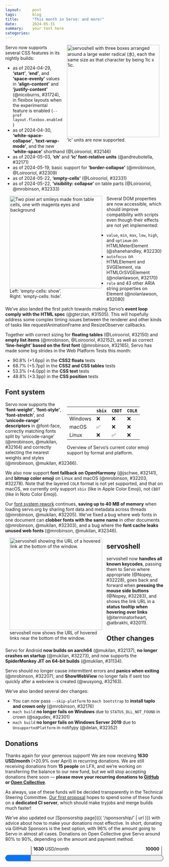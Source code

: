 ```yaml
---
layout:     post
tags:       blog
title:      "This month in Servo: and more!"
date:       2024-05-31
summary:    your text here
categories:
---
```


<figure class="_figr" style="clear: right;"><a href="{{ '/img/blog/ic-units.png' | url }}"><img src="{{ '/img/blog/ic-units.png' | url }}"
    alt="servoshell with three boxes arranged around a large water radical (水), each the same size as that character by being 1ic x 1ic."></a>
<figcaption>‘ic’ units are now supported.</figcaption></figure>

<span class=_floatmin></span>Servo now supports several CSS features in its nightly builds:

- as of 2024-04-29, **‘start’**, **‘end’**, and **‘space-evenly’** values in **‘align-content’** and **‘justify-content’** (@nicoburns, #31724), in flexbox layouts when the experimental feature is enabled (`--pref layout.flexbox.enabled`)
- as of 2024-04-30, **‘white-space-collapse’**, **‘text-wrap-mode’**, and the new **‘white-space’** shorthand (@Loirooriol, #32146)
- as of 2024-05-03, **‘ch’** and **‘ic’ font-relative units** (@andreubotella, #32171)
- as of 2024-05-19, basic support for **‘border-collapse’** (@mrobinson, @Loirooriol, #32309)
- as of 2024-05-22, **‘empty-cells’** (@Loirooriol, #32331)
- as of 2024-05-22, **‘visibility: collapse’** on table parts (@Loirooriol, @mrobinson, #32333)

<figure class="_figl"><a href="{{ '/img/blog/empty-cells.png' | url }}"><img src="{{ '/img/blog/empty-cells.png' | url }}"
    alt="Two pixel art smileys made from table cells, one with magenta eyes and background"></a>
<figcaption>Left: ‘empty-cells: show’.<br>Right: ‘empty-cells: hide’.</figcaption></figure>

<span class=_floatmin></span>Several DOM properties are now accessible, which should improve compatibility with scripts even though their effects are not yet implemented:

- `value`, `min`, `max`, `low`, `high`, and `optimum` on HTMLMeterElement (@shanehandley, #32230)
- `autofocus` on HTMLElement and SVGElement, via HTMLOrSVGElement (@nolanlawson, #32170)
- `role` and 43 other ARIA string properties on Element (@nolanlawson, #32080)

<!--
data:text/html,<meter value=.5>
data:text/html,<input autofocus><script>setInterval(()=>{document.title=document.activeElement},100)</script>
-->

We’ve also landed the first patch towards making Servo’s **event loop comply with the HTML spec** (@gterzian, #31505).
This will hopefully address some complex timing issues between the renderer and other kinds of tasks like requestAnimationFrame and ResizeObserver callbacks.

Together with correct sizing for **floating tables** (@Loirooriol, #32150) and **empty list items** (@mrobinson, @Loirooriol, #32152), as well as correct **‘line-height’ based on the first font** (@mrobinson, #32165), Servo has made some big strides in the Web Platform Tests this month:

- 90.8% (+1.6pp) in the **CSS2 floats** tests
- 68.7% (+5.7pp) in the **CSS2 and CSS tables** tests
- 53.3% (+4.0pp) in the **CSS text** tests
- 48.8% (+3.3pp) in the **CSS position** tests

## Font system

<figure class=_figr>

|   | `sbix` | `CBDT` | `COLR` |
|---|---|---|---|
| Windows | ❌︎ | ❌︎ | ❌︎ |
| macOS | ✅ | ❌︎ | ❌︎ |
| Linux | ❌︎ | ✅ | ❌︎ |

<figcaption>Overview of Servo’s current color emoji support by format and platform.</figcaption>
</figure>

Servo now supports the **‘font-weight’**, **‘font-style’**, **‘font-stretch’**, and **‘unicode-range’ descriptors** in @font-face, correctly matching fonts split by ‘unicode-range’ (@mrobinson, @mukilan, #32164) and correctly selecting the nearest weights and styles (@mrobinson, @mukilan, #32366).

We also now support **font fallback on OpenHarmony** (@jschwe, #32141), and **bitmap color emoji** on Linux and macOS (@mrobinson, #32203, #32278).
Note that the layered `COLR` format is not yet supported, and that on macOS, we currently only support `sbix` (like in Apple Color Emoji), not `CBDT` (like in Noto Color Emoji).

Our [font system rework](https://github.com/servo/servo/issues/32033) continues, **saving up to 40 MB of memory** when loading servo.org by sharing font data and metadata across threads (@mrobinson, @mukilan, #32205).
We’ve fixed a bug where web fonts in one document can **clobber fonts with the same name** in other documents (@mrobinson, @mukilan, #32303), and a bug where the **font cache leaks unused web fonts** (@mrobinson, @mukilan, #32346).

<figure class="_figl"><a href="{{ '/img/blog/servoshell-status-bar.png' | url }}"><img src="{{ '/img/blog/servoshell-status-bar.png' | url }}"
    alt="servoshell showing the URL of a hovered link at the bottom of the window."></a>
<figcaption>servoshell now shows the URL of hovered links near the bottom of the window.</figcaption></figure>

## servoshell

servoshell now **handles all known keycodes**, passing them to Servo where appropriate (@Nopey, #32228), goes back and forward when **pressing the mouse side buttons** (@Nopey, #32283), and shows the link URL in a **status tooltip when hovering over links** (@iterminatorheart, @atbrakhi, #32011).

## Other changes

Servo for Android **now builds on aarch64** (@mukilan, #32137), **no longer crashes on startup** (@mukilan, #32273), and now supports the **SpiderMonkey JIT on 64-bit builds** (@mukilan, #31134).

Servo should no longer cause intermittent errors and **panics when exiting** (@mrobinson, #32207), and **ShowWebView** no longer fails if sent too quickly after a webview is created (@wusyong, #32163).

We’ve also landed several dev changes:

- You can now pass `--skip-platform` to `mach bootstrap` to **install taplo and crown only** (@mrobinson, #32176)
- `mach build` **no longer fails on Windows** due to `STATUS_DLL_NOT_FOUND` in crown (@sagudev, #32301)
- `mach build` **no longer fails on Windows Server 2019** due to `UnsupportedPlatform` in notifypy (@delan, #32352)

## Donations

Thanks again for your generous support!
We are now receiving **1630 USD/month** (+20.9% over April) in recurring donations.
We are still receiving donations from **15 people** on LFX, and we’re working on transferring the balance to our new fund, but we will stop accepting donations there soon — **please move your recurring donations to [GitHub](https://github.com/sponsors/servo) or [Open Collective](https://opencollective.com/servo)**.

As always, use of these funds will be decided transparently in the Technical Steering Committee.
[Our first proposal](https://github.com/servo/project/issues/88#issuecomment-2134485100) hopes to spend some of these funds on a **dedicated CI server**, which should make tryjobs and merge builds much faster!

We’ve also updated our [Sponsorship page]({{ '/sponsorship/' | url }}) with advice about how to make your donations most effective.
In short, donating via GitHub Sponsors is the best option, with 96% of the amount going to Servo in almost all cases.
Donations on Open Collective give Servo around 80% to 90%, depending on the amount and payment method.

<figure class="_fig" style="width: 100%; margin: 1em 0;"><div class="_flex" style="height: calc(1lh + 3em); flex-flow: column nowrap; text-align: left;">
    <div style="position: relative; text-align: right;">
        <div style="position: absolute; margin-left: calc(100% * 1630 / 10000); padding-left: 0.5em;"><strong>1630</strong> USD/month</div>
        <div style="position: absolute; margin-left: calc(100% * 1630 / 10000); height: calc(1lh + 1.5em); border-left: 1px solid;"></div>
        <div style="position: absolute; margin-left: calc(100% - 0.5em); height: calc(1lh + 1.5em); border-left: 1px solid;"></div>
        <div style="padding-right: 1em;"><strong>10000</strong><!-- USD/month --></div>
    </div>
    <progress value="1630" max="10000" style="transform: scale(3); transform-origin: top left; width: calc(100% / 3);"></progress>
</div></figure>

<!--
- donations 1630/month
  - open collective 10+5+10+5+5+5+1000+5+5+10+5+5+3+5+5+25+1+20+5+5+10+5+10+25+5+5 = 1199/month
  - github page 3 5+5+5+50+100+5+1+15+1+5+5+5+5+1+5+5+1+1+5+5+5+5+1+5+5+5+5+5+5+10+3 = 284/month
  - lfx (15) 10+5+10+10+5+10+10+10+25+5+12+5+10+10+10 = 147/month

fromDate = "2024-04-23";
toDate = "2024-05-26";
>>> top deltas (servo, pp):
csstable (5.7pp to 68.7%)
csstext (4.0pp to 53.3%)
csspos (3.3pp to 48.8%)
floats (1.6pp to 90.8%)
css (1.0pp to 65.7%)
cssflex (0.8pp to 54.6%)
all (0.6pp to 57.3%)
css2 (0.4pp to 79.0%)
linebox (0.2pp to 93.8%)
margin-padding-clear (0.1pp to 96.7%)
abspos (0.0pp to 91.0%)
box-display (0.0pp to 84.4%)
floats-clear (0.0pp to 91.4%)
normal-flow (0.0pp to 94.0%)
positioning (0.0pp to 90.1%)
cssom (0.0pp to 65.4%)

- ai policy
- DONE donations
  - DONE lfx
  - DONE runners proposal?
- DONE wpt
- api support
  - SKIP (legacy only) CSSOM shorthands 32149
  - DONE aria string reflection on element 32080
  - DONE idl reflection for autofocus 32170
  - DONE ‘ch’ and ‘ic’ units 32171
  - DONE AbortController/AbortSignal 31361
- dom
  - DONE the start of a large effort to bring Servo's event loop closer to the HTML event loop specification 31505
  - improve parsing of floating point numbers in some DOM APIs 32272
  - DONE `<meter>` elements now support more DOM APIs 32230
- DONE layout
  - DONE correct sizing for floating tables 32150
  - DONE ‘start’, ‘end’, ‘space-evenly’ 31724
  - DONE correct sizing for empty list items 32152
  - DONE ‘white-space’ shorthand 32146
  - DONE naive border collapse implementation for tables 32309
  - DONE implement `visibility: collapse` on table parts 32333
  - DONE implement `empty-cells` for tables parts 32331
- webgpu
  - a thread is now used to poll devices 32266
  - webgpu: Use safe callbacks & try_recv_timeout 32008
  - webgpu: Move errorscopes to WGPU thread 32304
- upgrades
  - SKIP (already in last month’s update) stylo 32128
  - SKIP (not really a stylo upgrade) stylo html5ever xml5ever 32145
  - wgpu 31995, wgpu 0.20 32173
  - servoshell - egui, etc 31278
- DONE fonts
  - DONE ‘weight’, ‘style’, ‘stretch’, ‘unicode-range’, plus composite fonts 32164
  - DONE sbix color emoji (apple bitmap) 32203
  - DONE Support bitmap fonts support (color emojis) for FreeType platforms 32278
  - DONE add support for the full CSS font matching algorithm 32366
  - DONE font fallback on openharmony 32141
  - DONE improve line-height correctness when font fallback happens 32165
  - DONE font data
    - DONE fonts are no longer duplicated per layout thread (cross-thread FontContext) 32303
    - DONE removing stylesheets now deactivates the web fonts they included 32346
    - DONE shared fontcontext saving 40 megs of memory 32205
  - SKIP windows font loading 32115
- DONE embedding
  - DONE sync constellation and compositor 32163
- DONE reliability
  - DONE compositor shutdown 32207
- SKIP au
  - SKIP Au is used in HoistedSharedFragment 32288
- DONE dev changes
  - DONE android aarch64 32137
  - DONE android uses jemalloc again 32273
  - DONE android aarch64 JIT reenabled 32284
  - DONE mach bootstrap --skip-platform 32176
  - DONE windows build issue 32301
  - SKIP sccache re-enabled for CI builds 32330
  - SKIP fixed a bug in `./mach bootstrap --skip-platform` 32341
  - DONE fixed an issue that made the Servo build crash on Windows Server 2019 32352
- DONE servoshell
  - DONE cursor: None is now supported and winit key support expanded in servoshell 32228
  - DONE The back and forward mouse buttons now work properly 32283
  - DONE status tooltips added 32011
- conferences
  - rakhi talk (x2?)
    - RustNL 7-9 may
  - gregory gosim https://www.youtube.com/watch?v=EA_1jxzR85M

>>> 2024-04-24T06:11:08Z
    22729446270c4a748f3020ccf09570a1412e2df9	https://github.com/servo/servo/pull/32139	build(deps): bump freetype from 0.7.1 to 0.7.2 (#32139)
    2781728e90ef6301974874b49ba066ca97c05fec	https://github.com/servo/servo/pull/32140	build(deps): bump rustix from 0.38.33 to 0.38.34 (#32140)
    925d9420364c62c5781dd77bef35546bba536abe	https://github.com/servo/servo/pull/32138	build(deps): bump winapi-util from 0.1.6 to 0.1.7 (#32138)
+   3b1bbc1aaf194c6344de24949bf09108de997e06	https://github.com/servo/servo/pull/32137	android: add CI build for aarch64 (#32137)
+   de47dfe5c106984efb996fe0989d59180187624f	https://github.com/servo/servo/pull/32115	fonts: Merge multiple methods into `PlatformFont::descriptor()` (#32115)
>>> 2024-04-25T06:11:34Z
    1440406e91684771bb810ead6ac5ae710f55f3ea	https://github.com/servo/servo/pull/32129	script: Prevent "scroll to fragment" from scrolling offscreen (#32129)
    bef6c295aadc7e9ea80ad9268642686fb37c26ee	https://github.com/servo/servo/pull/32142	Stop publishing the Rust book in mach doc and doc.servo.org (#32142)
>>> 2024-04-26T06:09:50Z
    81c4f2ae7a0b605befae652c0feeea03caba6292	https://github.com/servo/servo/pull/32144	build(deps): bump winapi-util from 0.1.7 to 0.1.8 (#32144)
+   401e49010f4851e5a8b14a72741b287945824e3e	https://github.com/servo/servo/pull/32128	Upgrade Stylo to 2024-04-16 (#32128)
>>> 2024-04-27T06:09:56Z
    66563ed0273c05ab9d687c883649521d14d610e8	https://github.com/servo/servo/pull/32159	build(deps): bump parking_lot from 0.12.1 to 0.12.2 (#32159)
    f8ffa2e8d1cc1149726d90a264334f0992fb6f78	https://github.com/servo/servo/pull/32158	build(deps): bump flate2 from 1.0.28 to 1.0.29 (#32158)
    a8d0bdb3231178f844f713b03d25cf1b91426478	https://github.com/servo/servo/pull/32157	build(deps): bump parking_lot_core from 0.9.9 to 0.9.10 (#32157)
    e6cb2242b666237b2fe6ae1749eca63c8b701ac2	https://github.com/servo/servo/pull/32155	build(deps): bump rustls from 0.21.11 to 0.21.12 (#32155)
    8647b9fb0b85f7b8f86507c74d3af0254b999025	https://github.com/servo/servo/pull/32156	build(deps): bump lock_api from 0.4.11 to 0.4.12 (#32156)
+  fdb6fb7920f6122a0830f248ba46baf7fccaac4e	https://github.com/servo/servo/pull/32149	Let legacy layout serialize shorthands in getComputedStyle (#32149)
  1a0565bbecd956456380b738965c20eb34677697	https://github.com/servo/servo/pull/32151	Cleanup obsolete expectations for /css/css-values/round-function.html (#32151)
+ a14ee03de39ecd963ec88d81b0cba99d72eabff1	https://github.com/servo/servo/pull/32150	Implement special table sizing for floats (#32150)
+  18a4c7503a388519e7f9bc229337f433ff6b7a53	https://github.com/servo/servo/pull/32145	Bump Stylo to servo/stylo#34 and upgrade html5ever and xml5ever (#32145)
+  4af413cd04a962eb46e60005a1958622629e4a4f	https://github.com/servo/servo/pull/31995	webgpu: Update wgpu to 0.19 (#31995)
>>> 2024-04-28T06:05:40Z
+  02b3dd0b6127e213dbbc866c97336e23f4c999c5	https://github.com/servo/servo/pull/32080	feat: implement ARIA string reflection on Element (#32080)
>>> 2024-04-29T06:09:38Z
+  1d6be62454cee22e40516c040663246bbf39d063	https://github.com/servo/servo/pull/31724	layout2020 (flexbox): Implement `start`, `end`, and `space-evenly` content alignment (#31724)
>>> 2024-04-30T06:11:45Z
    4715f64f6bc764e912c092f6b5a0c4a040239742	https://github.com/servo/servo/pull/32182	build(deps): bump glib from 0.19.4 to 0.19.5 (#32182)
+  4732da347795c7a9e009a5125c20c1f5c3215209	https://github.com/servo/servo/pull/32164	fonts: Add support for more @font-face features (#32164)
    628e33bfa95b286e1b8b974e426ffdad7850097e	https://github.com/servo/servo/pull/32183	build(deps): bump gobject-sys from 0.19.0 to 0.19.5 (#32183)
    047609fcae5fdac44d9a9d6fc1308452a2ac4d7e	https://github.com/servo/servo/pull/32180	build(deps): bump gilrs from 0.10.6 to 0.10.7 (#32180)
    039c4b8c5c7143286e8a7124e9b4a1cc91e1e641	https://github.com/servo/servo/pull/32181	build(deps): bump unicode-width from 0.1.11 to 0.1.12 (#32181)
    8a321c7f36e8666d1059dd52d020984d04ae8073	https://github.com/servo/servo/pull/32179	build(deps): bump flate2 from 1.0.29 to 1.0.30 (#32179)
+  f68a2e7743bffef524f1fb6cade9a43f25fc7789	https://github.com/servo/servo/pull/32152	layout: Ensure empty list items are at least as tall as outside markers (#32152)
  adcaf2e881fc22bde15bbf37fd970ad1ab57c28c	https://github.com/servo/servo/pull/32177	url: Only truncate data URLs for `Debug` (#32177)
+  4a12c0630927be1ffdedd8f1329081a09337aa1e	https://github.com/servo/servo/pull/32176	bootstrap: Add a `--skip-platform` option (#32176)
+  3014e201ab9d7f189a496a4c3c97467e85779f83	https://github.com/servo/servo/pull/32170	script: implement autofocus IDL reflection (#32170)
+  6ca3bb440ea23480a3825cefa7a85a429d793a94	https://github.com/servo/servo/pull/31840	Run platform_bootstrap first (#31840)
  fe6e1cfb296ac4d850163ee1f68a5c600eb0b6ab	https://github.com/servo/servo/pull/32160	Android: load url from Intent, plus fixed some warnings (#32160)
  5a4c81f841136ecb74d521c14925ee0354f10543	https://github.com/servo/servo/pull/32131	Fixe some clippy warnings (#32131)
+  d490fdf83c84871ecf92f6ba9ca4216e41e0a977	https://github.com/servo/servo/pull/32146	Turn white-space into a shorthand (#32146)
  a1f8c19355f7e0e673511c24feeae60d47f19c1c	https://github.com/servo/servo/pull/32174	Fix flip_rect calculation (#32174)
+  74897c38512793455f4c1622e2b454b274aa8cec	https://github.com/servo/servo/pull/32163	Update WebView variants of ConstellationMsg  (#32163)
>>> 2024-05-01T06:06:46Z
  bccbc87db7b986cae31c8f14f0a130336f8417b2	https://github.com/servo/servo/pull/32192	Remove unused import (#32192)
    b30fb90b8e4d9e424452a1d9980288a675bd0ff9	https://github.com/servo/servo/pull/32198	build(deps): bump cc from 1.0.95 to 1.0.96 (#32198)
    f6b1182f882efc4d9c875bdeefde9a948907134e	https://github.com/servo/servo/pull/32197	build(deps): bump glib-sys from 0.19.0 to 0.19.5 (#32197)
    8a8926225adb958be329e8c48f115e7abffb07d8	https://github.com/servo/servo/pull/32196	build(deps): bump libc from 0.2.153 to 0.2.154 (#32196)
    52d46431fc779da18b5d04a6c28b57aabc7bfaad	https://github.com/servo/servo/pull/32195	build(deps): bump serde from 1.0.198 to 1.0.199 (#32195)
    9d4a173b66e56d013786531d6b2bd85b4f55b9be	https://github.com/servo/servo/pull/32194	build(deps): bump glib-macros from 0.19.4 to 0.19.5 (#32194)
  f6dc09c1c680632907465c671916674d1d4a6844	https://github.com/servo/servo/pull/32188	Disable `/fetch/api/crashtests/huge-fetch.any.js` (#32188)
+  b6748db69d1eb94cf36d5eaa7271a6291a11f1c1	https://github.com/servo/servo/pull/32008	webgpu: Use safe callbacks & try_recv_timeout (#32008)
    1e186e92515afa694996f53d19f5a614642d2cec	https://github.com/servo/servo/pull/32187	build(deps): bump gio-sys from 0.19.0 to 0.19.5 (#32187)
    35a8e793f3f19b047ce8f904cdba6974b263c304	https://github.com/servo/servo/pull/32186	build(deps): bump socket2 from 0.5.6 to 0.5.7 (#32186)
    14221ed82298a99924685a57bd96cb5eb0920060	https://github.com/servo/servo/pull/32178	build(deps): bump data-encoding from 2.5.0 to 2.6.0 (#32178)
    7d39b9d933741f1db0b3e9acace8d0c299a9c314	https://github.com/servo/servo/pull/32185	build(deps): bump fastrand from 2.0.2 to 2.1.0 (#32185)
>>> 2024-05-02T06:09:16Z
+  0df79b939a642027325c2e050f07eefcf569d87d	https://github.com/servo/servo/pull/32207	compositor: Do not handle embedder events during or after shutdown (#32207)
    50c2e1834717a264a860dd870d0aeb5dedde5ff4	https://github.com/servo/servo/pull/32211	build(deps): bump x11rb from 0.13.0 to 0.13.1 (#32211)
    4cfbc515c70d8af3248310965978eb38f9b89f22	https://github.com/servo/servo/pull/32210	build(deps): bump serde from 1.0.199 to 1.0.200 (#32210)
    32c9f443774d39b528e1bb9e114439bc167c03ea	https://github.com/servo/servo/pull/32209	build(deps): bump x11rb-protocol from 0.13.0 to 0.13.1 (#32209)
  814bf5b6e8cd4600ce4bf8e9ee726da9aa89372e	https://github.com/servo/servo/pull/32208	mach: Upgrade boto3 and remove Python < 3.10 dependencies (#32208)
	eb7484de5ea71be0d9c24eeddad82f5744d7ce25	https://github.com/servo/servo/pull/32200	Update web-platform-tests to revision b'86de4ffa4e439098e05f05de7d8cae1c24ff84fb' (#32200)
  6065abcb6bfcc28ad1995349b6f16f6752d0f051	https://github.com/servo/servo/pull/32204	script: Include layout when collecting memory reports (#32204)
>>> 2024-05-03T06:07:21Z
	160c7c0b0f061afa1277fa56cdd1d898379a8223	https://github.com/servo/servo/pull/32215	Fix some clippy warnings in `components/gfx` and `components/script` (#32215)
+  ca064eaa518f407988751ce51834eff3d65b681c	https://github.com/servo/servo/pull/32141	Add font-fallback on OpenHarmony and fix several compilation issues (#32141)
+  9acf2182cd440d4080bb0eb2a2fbc7238d71e953	https://github.com/servo/servo/pull/31278	servoshell: Upgrade `egui` and many other dependencies (#31278)
+  556bfb7dff48f64e9e02872dba29fbdabc8c6ad0	https://github.com/servo/servo/pull/32205	fonts: Make `FontContext` thread-safe and share it per-Layout (#32205)
+  8ec5344f70dd1d556cacd72d778924048b0b1154	https://github.com/servo/servo/pull/32171	feat: Support font-relative `ch` and `ic` units (#32171)
+  928214518cc2ed44112295c7aae675fc29f5a50b	https://github.com/servo/servo/pull/32203	fonts: Use `FontInstanceFlags::EMBEDDED_BITMAPS` for color fonts on MacOS (#32203)
	60613e77c589d736e6ccabc425eab332c44410fb	https://github.com/servo/servo/pull/32214	Update web-platform-tests to revision b'9b5719f9756aba6e4aa3c855db9cc54648df815f' (#32214)
>>> 2024-05-04T06:05:36Z
  d297eb1f067b02d15479928b2f786663bc5b9ca6	https://github.com/servo/servo/pull/32224	Cargo.toml cleanup (#32224)
  1c9120c293cc16c11637feb6003117d4093642b5	https://github.com/servo/servo/pull/32206	fonts: Add `MallocSizeOf` implementation for `FontContext` (#32206)
>>> 2024-05-05T06:07:41Z
  ff3cd1494ea5c333d8f53450ccd50fe3a287e2a1	https://github.com/servo/servo/pull/32225	android: Remove outdated `#[allow(bare_trait_objects)]` (#32225)
+  7fce850cffb72a6fbcf763a40164a9b35b7fa833	https://github.com/servo/servo/pull/31361	script: implement AbortController (#31361)
383607d01e97076283752c880ca6ac7cc6dfa2db	https://github.com/servo/servo/pull/32220	Do not use crown when building docs (#32220)
>>> 2024-05-06T06:07:37Z
>>> 2024-05-07T06:09:38Z
	45f2433d7695231d509fc2b316c390d6d7e0e6f7	https://github.com/servo/servo/pull/32232	Update web-platform-tests to revision b'536297144c737f84096d1f448e790de0fb654956' (#32232)
>>> 2024-05-08T06:04:57Z
6a2e4a61f7272b02bcc93b05521e50b359357892	https://github.com/servo/servo/pull/32227	Devtools device description: improve how Servo is advertised in Firefox's about:debugging (fixes #27528) (#32227)
    ec3b3c006c6dbd870edfaa2ed48c393fecabfc3f	https://github.com/servo/servo/pull/32253	build(deps): bump anyhow from 1.0.82 to 1.0.83 (#32253)
    66dc62a08d1e196036fd3a3020230a590f6254a6	https://github.com/servo/servo/pull/32252	build(deps): bump thiserror from 1.0.59 to 1.0.60 (#32252)
    db82efa6201be2289bbdf3cd42b3c02bce1e9076	https://github.com/servo/servo/pull/32251	build(deps): bump syn from 2.0.60 to 2.0.61 (#32251)
    162f142fadf2363eaf705d7b8c28bae0d56089e8	https://github.com/servo/servo/pull/32250	build(deps): bump zerocopy from 0.7.33 to 0.7.34 (#32250)
    d2153f46d76d08ee59efb54dd89d9990e955845d	https://github.com/servo/servo/pull/32245	build(deps): bump rustversion from 1.0.15 to 1.0.16 (#32245)
    832d024a9400f4dfa7bdea50a26e454102e1751a	https://github.com/servo/servo/pull/32249	build(deps): bump ryu from 1.0.17 to 1.0.18 (#32249)
    c6597977ffa1520859fe5b8b9573e6908e8c0d5d	https://github.com/servo/servo/pull/32248	build(deps): bump proc-macro2 from 1.0.81 to 1.0.82 (#32248)
    0266094bf951e7dd3fbdb22652a7d16d3318d2ba	https://github.com/servo/servo/pull/32247	build(deps): bump semver from 1.0.22 to 1.0.23 (#32247)
    79b7f53340bb631f8b5c420a11fa18c6c23a2176	https://github.com/servo/servo/pull/32246	build(deps): bump paste from 1.0.14 to 1.0.15 (#32246)
    d5fb4dd0ce93ca04d0804012fcfe1b0b147e5b26	https://github.com/servo/servo/pull/32244	build(deps): bump rustc-demangle from 0.1.23 to 0.1.24 (#32244)
    b7b7799a90623d0bbd766e4d997dcbd5fc901161	https://github.com/servo/servo/pull/32237	build(deps): bump autocfg from 1.2.0 to 1.3.0 (#32237)
    8f30af4221e9bc02f054781023b07f4cc1cee2b8	https://github.com/servo/servo/pull/32234	build(deps): bump zerocopy from 0.7.32 to 0.7.33 (#32234)
    74b15bda84928808762af5519d0b60dc08883343	https://github.com/servo/servo/pull/32235	build(deps): bump getrandom from 0.2.14 to 0.2.15 (#32235)
    1324951e1e9d124d6c3ee6f837f024ccf15ba5db	https://github.com/servo/servo/pull/32236	build(deps): bump num-traits from 0.2.18 to 0.2.19 (#32236)
    46152401aacae6e231d1b4cbe220de4ce261891a	https://github.com/servo/servo/pull/32238	build(deps): bump cc from 1.0.96 to 1.0.97 (#32238)
    3921f32db8dab8bfcddcfcdaba8344443ec6678a	https://github.com/servo/servo/pull/32239	build(deps): bump tokio-util from 0.7.10 to 0.7.11 (#32239)
+   8bc49299c89b15b065d1aa7df00416e8e56b2c49	https://github.com/servo/servo/pull/32243	Revert "script: implement AbortController (#31361)" (#32243)
>>> 2024-05-09T06:08:11Z
    16803bc0f8c0566287f2810e016f337b23df4529	https://github.com/servo/servo/pull/32261	build(deps): bump serde from 1.0.200 to 1.0.201 (#32261)
    eec9c4af10dc3fa598fbb7904f3bc7dee63fef65	https://github.com/servo/servo/pull/32259	build(deps): bump prettyplease from 0.2.19 to 0.2.20 (#32259)
    6aaabe4143adf433f6c3dbdb4e3fcfdf561e4ce0	https://github.com/servo/servo/pull/32260	build(deps): bump num-rational from 0.4.1 to 0.4.2 (#32260)
    06f22fdd987aa261a6971ebe0f955d9b37f9dc56	https://github.com/servo/servo/pull/32258	build(deps): bump errno from 0.3.8 to 0.3.9 (#32258)
    8db471b9d7e84e9e03820977693065d7d7b57fad	https://github.com/servo/servo/pull/32257	build(deps): bump serde_json from 1.0.116 to 1.0.117 (#32257)
    168d43f24a18184afadc6aa8646537289c85860a	https://github.com/servo/servo/pull/32255	webgpu: Refactor webgpu crate (#32255)
+    c4f8599404e52da58e9e4e8f8aef3e7efa4996c9	https://github.com/servo/servo/pull/32173	webgpu: Update to wgpu 0.20 (#32173)
    5298ccb0eb9e05bc9d0ec71b7c1d5610b5164aca	https://github.com/servo/servo/pull/32242	Skip installing 'clang' if 'clang' binary already exists (#32242)
>>> 2024-05-10T06:09:54Z
    b5be89aebc636bfa4e670e3d6e78bc603f23ba8e	https://github.com/servo/servo/pull/32264	Update flake8 to work on python3.12 (#32264)
	aaf3d1bfd92970c33701d7200251a37074dcaed5	https://github.com/servo/servo/pull/32262	clippy: Fix vtable_address_comparisons error (#32262)
>>> 2024-05-11T06:05:05Z
    c2325cd7388a158543932451845b4e920dbc32ce	https://github.com/servo/servo/pull/32268	build(deps): bump ab_glyph from 0.2.25 to 0.2.26 (#32268)
    985aded8571abc282f688181f3d4fe34271bde9e	https://github.com/servo/servo/pull/32267	build(deps): bump glib from 0.19.5 to 0.19.6 (#32267)
>>> 2024-05-12T06:05:00Z
+   2904c32e05f90ee826968d04cfd837f614cd2541	https://github.com/servo/servo/pull/32230	Implement attributes for the `<meter>` element (#32230)
-------
>>> 2024-05-13T06:07:27Z
    3d4fd0e5507fc3b7b776fe4ad08d50335669b787	https://github.com/servo/servo/pull/32270	clippy: Fix last few warnings (#32270)
1f6d358cf9663b1254524d4cc929f0a778e8976c	https://github.com/servo/servo/pull/32271	Update web-platform-tests to revision b'8f48f40aab7f7f8a8118dc1a46972d070622be52' (#32271)
>>> 2024-05-14T06:10:16Z
    1cd30c4c7aceb2d39a140e5dadcb68593059ae97	https://github.com/servo/servo/pull/32281	build(deps): bump bytemuck from 1.15.0 to 1.16.0 (#32281)
    f2c9833244b5312204de9ec6b1ae65fc1dcc6f35	https://github.com/servo/servo/pull/32282	build(deps): bump ttf-parser from 0.21.0 to 0.21.1 (#32282)
    14be8b8534213821070e9acb90af61f7931eee02	https://github.com/servo/servo/pull/32279	build(deps): bump syn from 2.0.61 to 2.0.63 (#32279)
    f039226154f4a7416e2577b35e7516453e95a8af	https://github.com/servo/servo/pull/32280	build(deps): bump font-kit from 0.13.0 to 0.13.1 (#32280)
a483cb5144024cadda593bebcddad293dc927d97	https://github.com/servo/servo/pull/32276	Fix RefCell borrows (#32276)
+   c0494e2e832fed4aef447bb67403d37c3de6d003	https://github.com/servo/servo/pull/32228	servoshell: Support Cursor::None and all winit keys (#32228)
+   385f6f93bf3ff62af3a872aac2ab2fb43893975d	https://github.com/servo/servo/pull/32273	android: use `jemalloc` on Android (#32273)
+   1d66ea2b2795cb7afcac787be1014f28dc7ad029	https://github.com/servo/servo/pull/31505	script: Start rework to better match the specification HTML event loop (#31505)
+   77c50ad3565966861de35cb501100a1c25c505a4	https://github.com/servo/servo/pull/32165	layout: When line-height is not `Normal` use metrics of first font not fallback (#32165)
+   8eeb888010eadfe3def85b9e1006e88a7699deb9	https://github.com/servo/servo/pull/32272	fix: Implement additional logic in DOMString::set_best_representation_of_the_floating_point_number in order to correct some failing tests related to -0 values. (#32272)
>>> 2024-05-15T06:06:28Z
+   00f267e2893a6dbca2c54f9669e2c431b59ecd19	https://github.com/servo/servo/pull/32266	webgpu: Use WGPU poller thread for poll_all_devices (#32266)
+   bb5906eeec24ca5433bc45defbb80ac736225b1f	https://github.com/servo/servo/pull/32284	android: Enable JIT compilation on 64-bit Android. (#32284)
+   6c3cf812307e44c7b239f4d6530f8ec95f59b367	https://github.com/servo/servo/pull/32283	Make MouseButtons Forward & Back navigate (#32283)
>>> 2024-05-17T06:11:53Z
+   903c516fb5c5f32a23ad1839de0e310efe59de47	https://github.com/servo/servo/pull/32288	use au in HoistedSharedFragment (#32288)
    c89fb1f381635ab985101b49270544e3856fa7bb	https://github.com/servo/servo/pull/32294	build(deps): bump toml_datetime from 0.6.5 to 0.6.6 (#32294)
    735064a307767ab6ddbf700668990be9089b51ea	https://github.com/servo/servo/pull/32295	build(deps): bump smol_str from 0.2.1 to 0.2.2 (#32295)
    96d1894574b462848d4f6522b44b9d089b9aacee	https://github.com/servo/servo/pull/32299	Rename NavigationType to NavigationTimingType (#32299)
    7039cccbd960eb586696d2c877343661c7b98284	https://github.com/servo/servo/pull/32301	Set RUSTUP_WINDOWS_PATH_ADD_BIN in CI (#32301)
    575aa37ff33a9c39aa325f46d0dc69c46d5351fa	https://github.com/servo/servo/pull/32292	build(deps): bump svg_fmt from 0.4.2 to 0.4.3 (#32292)
    bcdce3aaacfdfca4475b1d7ab4f9d08b5e9f8a81	https://github.com/servo/servo/pull/32293	build(deps): bump serde_spanned from 0.6.5 to 0.6.6 (#32293)
    03360b86b70dd48d665d2d2702b0bf99c5cc3eab	https://github.com/servo/servo/pull/32291	build(deps): bump serde from 1.0.201 to 1.0.202 (#32291)
    724eef3d396abf2bd23b088fbbba5af3d3ba00a2	https://github.com/servo/servo/pull/32290	build(deps): bump darling from 0.20.8 to 0.20.9 (#32290)
    64cad45813062e1768f7d20575547d392b792161	https://github.com/servo/servo/pull/32289	build(deps): bump rustversion from 1.0.16 to 1.0.17 (#32289)
>>> 2024-05-18T06:06:00Z
    5cac27699748b680e9720b2d5097a60d25b886c9	https://github.com/servo/servo/pull/32305	build(deps): bump either from 1.11.0 to 1.12.0 (#32305)
    eade8f556629c2631071fd685cd3af637efa763e	https://github.com/servo/servo/pull/32307	build(deps): bump linux-raw-sys from 0.4.13 to 0.4.14 (#32307)
    a5409ad72f897f03b4b91863b153b1062f968f76	https://github.com/servo/servo/pull/32306	build(deps): bump syn from 2.0.63 to 2.0.64 (#32306)
    3398fc017b994fff113342baab47718a44a37752	https://github.com/servo/servo/pull/32296	Move non-gfx things out of `gfx_traits` and create a `base` crate (#32296)
+   1017533297889beca40be5f121629347963fbf27	https://github.com/servo/servo/pull/32278	fonts: Add color emoji support for FreeType (#32278)
    c9ab743c85b2f8ba079b129ee4e2204ae5fe82db	https://github.com/servo/servo/pull/32298	android: Trim whitespace around font filenames. (#32298)
>>> 2024-05-19T06:08:03Z
    8868c1372ba615bd5e74c3881d8a60f2f90062b1	https://github.com/servo/servo/pull/32311	clippy: Fix warnings in `components/gfx` (#32311)
+   0cd9c3f2c4433799189f9f283624343c1c24e900	https://github.com/servo/servo/pull/32309	tables: Add a naive implementation of `border-collapse` (#32309)
>>> 2024-05-20T06:09:53Z
    b44d064fae0d96b7564912a10187768f3f4203c4	https://github.com/servo/servo/pull/32313	Update web-platform-tests to revision b'cb53e377321267af4f5a1f05b3b851aab6fa8ede' (#32313)
>>> 2024-05-21T06:08:10Z
    f7affae95e2ff13589ac71aa543365ac8447ca61	https://github.com/servo/servo/pull/32323	build(deps): bump raw-window-handle from 0.6.0 to 0.6.2 (#32323)
    98e3ae52f4849df9be2a7fdc5deb6bb7b03ce4d7	https://github.com/servo/servo/pull/32328	build(deps): bump crc32fast from 1.4.0 to 1.4.2 (#32328)
    a913d6d046d9aa628d80674faecdbe4c8685d1c2	https://github.com/servo/servo/pull/32327	build(deps): bump miniz_oxide from 0.7.2 to 0.7.3 (#32327)
    8e914d6f38428b151f8234d545b0c2b467294e1a	https://github.com/servo/servo/pull/32321	build(deps): bump syn from 2.0.64 to 2.0.65 (#32321)
    2b61a35381d07c859c01cd46cceea7c4109deff7	https://github.com/servo/servo/pull/32326	build(deps): bump cc from 1.0.97 to 1.0.98 (#32326)
    e43d9f477a71381d6a215604564c7bfdb87b5ded	https://github.com/servo/servo/pull/32325	build(deps): bump proc-macro2 from 1.0.82 to 1.0.83 (#32325)
    c768c047d0b334cab37fc6880c867a5dcbf885fc	https://github.com/servo/servo/pull/32324	build(deps): bump anyhow from 1.0.83 to 1.0.86 (#32324)
    14f4a9cc55a35ca52d964f7eb6877daf84047715	https://github.com/servo/servo/pull/32322	build(deps): bump thiserror from 1.0.60 to 1.0.61 (#32322)
    ca331a35dfd2ca431ede339fc6d85b66bdeb3af7	https://github.com/servo/servo/pull/32320	build(deps): bump crossbeam-channel from 0.5.12 to 0.5.13 (#32320)
    7548a80ac790c5dc95a7848d1549f1b6a2f46e03	https://github.com/servo/servo/pull/32319	build(deps): bump libc from 0.2.154 to 0.2.155 (#32319)
+   be5b527ea34c8be1bfa53d4a4eaf2729e100db28	https://github.com/servo/servo/pull/32303	fonts: Store web fonts in the per-Layout `FontContext` (#32303)
    8d2d955bbb23826b75faf866e4dcccabb8d7f4e8	https://github.com/servo/servo/pull/32216	Upgrade jni to 0.21.1 (#32216)
    53c0726ef431d32c6f71a1a1eee23019782bd68b	https://github.com/servo/servo/pull/32316	script: Have `Document` own `Layout` (#32316)
    2af6fe0b30a275e5fd8a43eca4126d82639fbaa9	https://github.com/servo/servo/pull/32315	compositor: Move WebRender-ish messages and types to `webrender_traits` (#32315)
    c2076580f352f3c61f90969e03d78ada609935eb	https://github.com/servo/servo/pull/32314	Add unit test to EmbedderCoordinates (#32314)
>>> 2024-05-22T06:10:20Z
+   5d5ac4ec646d702efa4a0ae3e29a192512756cc9	https://github.com/servo/servo/pull/32333	Implement 'visibility: collapse' on table parts (#32333)
    add18db67ed7cf48433d13d8fa1f0b1d85c2c8a8	https://github.com/servo/servo/pull/32337	--- (#32337)
    9f245d3a238a8c79cfad492f101a5e675cd959e6	https://github.com/servo/servo/pull/32336	--- (#32336)
    c51c1f91cb7648179abf37de9d02ab9a3f2e1cbf	https://github.com/servo/servo/pull/32335	--- (#32335)
+   5b13604bd8dbbd26275243d2882761b158291647	https://github.com/servo/servo/pull/32331	Implement 'empty-cells' for layout 2020 (#32331)
+   9d57c0de7758eb609306b8f11d93cead6c148786	https://github.com/servo/servo/pull/32011	feat: add status tooltips (#32011)
    67e556e3becd73a547e09c1c1de8f4b3873d3648	https://github.com/servo/servo/pull/32318	fonts: Depend directly on `freetype-sys` (#32318)
+   1bcb4787d264f3d45b0fe9a3419dda999c32a2ae	https://github.com/servo/servo/pull/32330	ci: enable sccache for Rust compilation. (#32330)
>>> 2024-05-23T06:12:26Z
    6451b1a21b67a368bc2856cebfeafbc0295caf7d	https://github.com/servo/servo/pull/32348	--- (#32348)
+   794110ebe58ad72d809291e9feb3f2cc92819941	https://github.com/servo/servo/pull/32304	webgpu: Move errorscopes to WGPU thread (#32304)
    9f32809671c8c8e79d59c95194dcc466452299fc	https://github.com/servo/servo/pull/32332	fonts: Clean up messaging during web fonts loads (#32332)
+   d47c8ff2aeebe5854a7c8484a33d285268347fee	https://github.com/servo/servo/pull/32341	Fix mach bootstrap --skip-platform (#32341)
>>> 2024-05-24T06:10:57Z
    fc08bd1aa79e1211323d91681308456778d3abc9	https://github.com/servo/servo/pull/32363	build(deps): bump gstreamer-app-sys from 0.22.0 to 0.22.5 (#32363)
    61a616e98e86c34e897b864769914d584fb628e5	https://github.com/servo/servo/pull/32364	build(deps): bump gstreamer from 0.22.4 to 0.22.5 (#32364)
    400498bab97f29a112c77614dd5f6d46ce6ddf8a	https://github.com/servo/servo/pull/32361	build(deps): bump gstreamer-webrtc-sys from 0.22.0 to 0.22.5 (#32361)
    f4488f2a86fb929071228d6959bd62252fc70962	https://github.com/servo/servo/pull/32360	build(deps): bump glib-macros from 0.19.5 to 0.19.7 (#32360)
    c259389a16e8f3147b1e815fadaf0c5b9c8cc5fe	https://github.com/servo/servo/pull/32359	build(deps): bump gstreamer-sys from 0.22.2 to 0.22.5 (#32359)
    57e7816560e8966640e3e8825f32432b76c3182b	https://github.com/servo/servo/pull/32358	build(deps): bump gstreamer-audio-sys from 0.22.0 to 0.22.5 (#32358)
    6ea2beceabe143d2cbeba8b6f45c76d57a401884	https://github.com/servo/servo/pull/32357	build(deps): bump gstreamer-audio from 0.22.4 to 0.22.5 (#32357)
    8d178844e0edf2776e036570f1a6863229437c6b	https://github.com/servo/servo/pull/32356	build(deps): bump glib from 0.19.6 to 0.19.7 (#32356)
    342f1e3f6abd419095398c109ca80522b6762431	https://github.com/servo/servo/pull/32355	build(deps): bump gstreamer-player-sys from 0.22.0 to 0.22.5 (#32355)
+   ff166ea1e3086adb2b5019b31bf51c921e7f151b	https://github.com/servo/servo/pull/32352	mach: fix crash when sending notifications on Windows Server 2019 (#32352)
+   14286d913d5a88647fad2255f06bec0763914e55	https://github.com/servo/servo/pull/32346	fonts: Remove web fonts when their stylsheet is removed (#32346)
    a772ecf786bda74cd5202b9ca6fb2d487cc61b94	https://github.com/servo/servo/pull/32147	Uprade stylo to include servo/style#33 (#32147)
>>> 2024-05-25T06:12:14Z
    373481e4204df664cd4251b81aa25da2511ccf88	https://github.com/servo/servo/pull/32380	build(deps): bump bytemuck_derive from 1.6.0 to 1.6.1 (#32380)
    4c09b11274e15ddd529c20b2245dbc683d229137	https://github.com/servo/servo/pull/32379	build(deps): bump parking_lot from 0.12.2 to 0.12.3 (#32379)
    327ccc7f28ecb272390fb6c71a987362d280b5f7	https://github.com/servo/servo/pull/32369	build(deps): bump gstreamer-video from 0.22.4 to 0.22.5 (#32369)
    f97753df6d994ff468141081511b484a29728906	https://github.com/servo/servo/pull/32378	dependabot: Group all GStreamer dependencies together for upgrades (#32378)
    bc976cb0541f917fb7df48f09f4886bfc748ce32	https://github.com/servo/servo/pull/32368	build(deps): bump syn from 2.0.65 to 2.0.66 (#32368)
    fdd814ef7d02dde0b4baa7aa96b4a52354118ee0	https://github.com/servo/servo/pull/32374	build(deps): bump gstreamer-webrtc from 0.22.0 to 0.22.5 (#32374)
    85c1070889b48cbb1f3938a0458996eb2d1cae99	https://github.com/servo/servo/pull/32376	build(deps): bump gstreamer-base-sys from 0.22.0 to 0.22.5 (#32376)
    af82ac65dec1c6ac67b6ca598917e327e30fa782	https://github.com/servo/servo/pull/32375	build(deps): bump gstreamer-video-sys from 0.22.1 to 0.22.5 (#32375)
    891a4ffd8086edab7682fc916e9d1581f0492f2e	https://github.com/servo/servo/pull/32370	build(deps): bump gstreamer-sdp-sys from 0.22.0 to 0.22.5 (#32370)
    805ad72e04ab97486f637a54e1166735b870222d	https://github.com/servo/servo/pull/32371	build(deps): bump gstreamer-gl-sys from 0.22.0 to 0.22.5 (#32371)
    9690964f8fa9675b2d7a2fc9e25e81ad24e9ce5f	https://github.com/servo/servo/pull/32373	build(deps): bump gstreamer-gl-egl-sys from 0.22.0 to 0.22.5 (#32373)
    69cdfe92d7b13c83473be1d5f92d89fd275d0bb4	https://github.com/servo/servo/pull/32367	build(deps): bump libz-sys from 1.1.16 to 1.1.18 (#32367)
+   60a81a7032c36a3c702650e783b3c4797cd45222	https://github.com/servo/servo/pull/32366	fonts: Add support for the CSS font matching algorithm (#32366)
    45ef2c4abf5366644963f5b18763dce2d975bcc7	https://github.com/servo/servo/pull/32362	build(deps): bump gstreamer-gl-x11-sys from 0.22.0 to 0.22.5 (#32362)
    b1031d68c73544778bfc088db6242c7496b7eb57	https://github.com/servo/servo/pull/32339	Move webgl_channel into base crate (#32339)
>>> 2024-05-26T06:03:43Z
    a7bf099cb1694157e2085b9cc3d1e81dc687e2c7	https://github.com/servo/servo/pull/32381	Update web-platform-tests to revision b'f2cdcb7e9550e74d07ed6cf17bbcb9643aeedb99' (#32381)
    512e67f6d12d2a4de301866384dadc3860086749	https://github.com/servo/servo/pull/32372	build(deps): bump itertools from 0.12.1 to 0.13.0 (#32372)
>>> 2024-05-27T06:08:23Z
-->

<style>
    /* guaranteed minimum width for first paragraph after a float */
    ._floatmin {
        display: block;
        width: 13em;
        overflow: hidden;
    }
    ._none {
        display: none;
    }
    ._fig:not(#specificity) {
        width: 33em;
        max-width: 100%;
        margin: 1em auto;
    }
    ._fig > ._flex {
        display: flex;
    }
    ._fig._min {
        width: min-content;
    }
    ._fig table {
        text-align: initial;
    }
    ._fig figcaption._notes {
        text-align: left;
        width: max-content;
        max-width: 100%;
    }
    ._figl:not(#specificity),
    ._figr:not(#specificity) {
        margin: 0 1em 1em;
    }
    ._figl {
        float: left;
        max-width: 100%;
    }
    ._figr {
        float: right;
        max-width: 100%;
    }
    ._figl > figcaption,
    ._figr > figcaption,
    ._figl > iframe,
    ._figr > iframe,
    ._figl > video,
    ._figr > video,
    ._figl > a > img,
    ._figr > a > img {
        width: 21em;
        max-width: 100%;
    }
    ._runin {
        margin-bottom: 1em;
    }
    ._runin > p,
    ._runin > h2 {
        display: inline;
    }
    ._correction {
        max-width: 33em;
        margin: 1em auto;
        border-bottom: 1px solid;
        padding-bottom: 1em;
    }
    ._note {
        margin: 1em 1em;
        border-left: 1px solid;
        padding-left: 1em;
        opacity: 0.75;
    }
</style>
